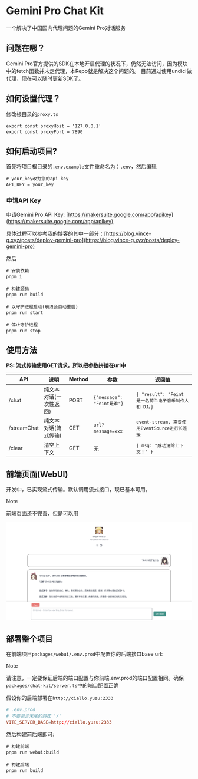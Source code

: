 # Gemini Pro Chat Kit
一个解决了中国国内代理问题的Gemini Pro对话服务

## 问题在哪？
Gemini Pro官方提供的SDK在本地开启代理的状况下，仍然无法访问，因为模块中的fetch函数并未走代理，本Repo就是解决这个问题的。
目前通过使用undici做代理，现在可以随时更新SDK了。

## 如何设置代理？
修改根目录的`proxy.ts`
```shell
export const proxyHost = '127.0.0.1'
export const proxyPort = 7890
```

## 如何启动项目?
首先将项目根目录的`.env.example`文件重命名为：`.env`，然后编辑
```
# your_key改为您的api key
API_KEY = your_key
```

### 申请API Key
申请Gemini Pro API Key: [https://makersuite.google.com/app/apikey](https://makersuite.google.com/app/apikey)

具体过程可以参考我的博客的其中一部分：[https://blog.vince-g.xyz/posts/deploy-gemini-pro](https://blog.vince-g.xyz/posts/deploy-gemini-pro)

然后

```shell
# 安装依赖
pnpm i 

# 构建源码
pnpm run build

# 以守护进程启动(崩溃会自动重启)
pnpm run start

# 停止守护进程
pnpm run stop
```

## 使用方法

**PS: 流式传输使用GET请求，所以把参数拼接在url中**

| API | 说明 | Method | 参数 | 返回值|
| - | - | - | - | - |
| /chat | 纯文本对话(一次性返回)| POST | `{"message": "Feint是谁"}` | `{ "result": "Feint 是一名荷兰电子音乐制作人和 DJ。}` |
| /streamChat | 纯文本对话(流式传输) | GET | `url?message=xxx` | `event-stream, 需要使用EventSource进行长连接` |
| /clear | 清空上下文 | GET | 无  | `{ msg: "成功清除上下文！" }` |


## 前端页面(WebUI)
开发中，已实现流式传输。默认调用流式接口，现已基本可用。

> [!NOTE]
> 前端页面还不完善，但是可以用

![webui](.github/imgs/webui.png)


## 部署整个项目
在前端项目`packages/webui/.env.prod`中配置你的后端接口base url:

> [!NOTE]
> 请注意，一定要保证后端的端口配置与你前端.env.prod的端口配置相同。确保`packages/chat-kit/server.ts`中的端口配置正确

假设你的后端部署在`http://ciallo.yuzu:2333`

```toml
# .env.prod
# 不要包含末尾的斜杠 '/'
VITE_SERVER_BASE=http://ciallo.yuzu:2333
```

然后构建前后端即可:
```shell
# 构建前端
pnpm run webui:build

# 构建后端
pnpm run build
```
